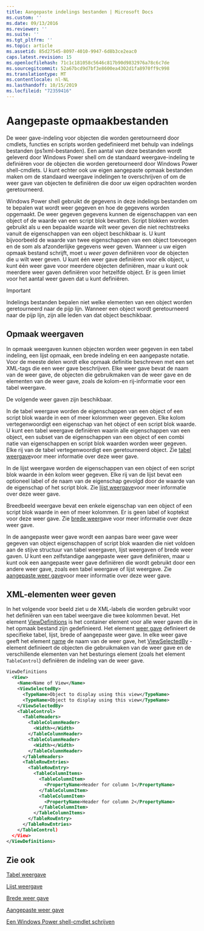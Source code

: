 ```yaml
---
title: Aangepaste indelings bestanden | Microsoft Docs
ms.custom: ''
ms.date: 09/13/2016
ms.reviewer: ''
ms.suite: ''
ms.tgt_pltfrm: ''
ms.topic: article
ms.assetid: 85d27545-8097-4010-9947-6d8b3ce2eac0
caps.latest.revision: 15
ms.openlocfilehash: 71c1c181058c5646c817b90d9832976a78c6c7de
ms.sourcegitcommit: 52a67bcd9d7bf3e8600ea4302d1fa8970ff9c998
ms.translationtype: MT
ms.contentlocale: nl-NL
ms.lasthandoff: 10/15/2019
ms.locfileid: "72359416"
---
```

# <a name="custom-formatting-files"></a>Aangepaste opmaakbestanden

De weer gave-indeling voor objecten die worden geretourneerd door cmdlets, functies en scripts worden gedefinieerd met behulp van indelings bestanden (ps1xml-bestanden). Een aantal van deze bestanden wordt geleverd door Windows Power shell om de standaard weergave-indeling te definiëren voor de objecten die worden geretourneerd door Windows Power shell-cmdlets. U kunt echter ook uw eigen aangepaste opmaak bestanden maken om de standaard weergave indelingen te overschrijven of om de weer gave van objecten te definiëren die door uw eigen opdrachten worden geretourneerd.

Windows Power shell gebruikt de gegevens in deze indelings bestanden om te bepalen wat wordt weer gegeven en hoe de gegevens worden opgemaakt. De weer gegeven gegevens kunnen de eigenschappen van een object of de waarde van een script blok bevatten.  Script blokken worden gebruikt als u een bepaalde waarde wilt weer geven die niet rechtstreeks vanuit de eigenschappen van een object beschikbaar is. U kunt bijvoorbeeld de waarde van twee eigenschappen van een object toevoegen en de som als afzonderlijke gegevens weer geven. Wanneer u uw eigen opmaak bestand schrijft, moet u *weer gaven* definiëren voor de objecten die u wilt weer geven. U kunt één weer gave definiëren voor elk object, u kunt één weer gave voor meerdere objecten definiëren, maar u kunt ook meerdere weer gaven definiëren voor hetzelfde object. Er is geen limiet voor het aantal weer gaven dat u kunt definiëren.

> [!IMPORTANT]
> Indelings bestanden bepalen niet welke elementen van een object worden geretourneerd naar de pijp lijn. Wanneer een object wordt geretourneerd naar de pijp lijn, zijn alle leden van dat object beschikbaar.

## <a name="format-views"></a>Opmaak weergaven

In opmaak weergaven kunnen objecten worden weer gegeven in een tabel indeling, een lijst opmaak, een brede indeling en een aangepaste notatie. Voor de meeste delen wordt elke opmaak definitie beschreven met een set XML-tags die een weer gave beschrijven. Elke weer gave bevat de naam van de weer gave, de objecten die gebruikmaken van de weer gave en de elementen van de weer gave, zoals de kolom-en rij-informatie voor een tabel weergave.

De volgende weer gaven zijn beschikbaar.

In de tabel weergave worden de eigenschappen van een object of een script blok waarde in een of meer kolommen weer gegeven. Elke kolom vertegenwoordigt een eigenschap van het object of een script blok waarde. U kunt een tabel weergave definiëren waarin alle eigenschappen van een object, een subset van de eigenschappen van een object of een combi natie van eigenschappen en script blok waarden worden weer gegeven. Elke rij van de tabel vertegenwoordigt een geretourneerd object. Zie [tabel weergave](../format/creating-a-table-view.md)voor meer informatie over deze weer gave.

In de lijst weergave worden de eigenschappen van een object of een script blok waarde in één kolom weer gegeven. Elke rij van de lijst bevat een optioneel label of de naam van de eigenschap gevolgd door de waarde van de eigenschap of het script blok. Zie [lijst weergave](../format/creating-a-list-view.md)voor meer informatie over deze weer gave.

Breedbeeld weergave bevat een enkele eigenschap van een object of een script blok waarde in een of meer kolommen. Er is geen label of koptekst voor deze weer gave. Zie [brede weer](../format/creating-a-wide-view.md)gave voor meer informatie over deze weer gave.

In de aangepaste weer gave wordt een aanpas bare weer gave weer gegeven van object eigenschappen of script blok waarden die niet voldoen aan de stijve structuur van tabel weergaven, lijst weergaven of brede weer gaven. U kunt een zelfstandige aangepaste weer gave definiëren, maar u kunt ook een aangepaste weer gave definiëren die wordt gebruikt door een andere weer gave, zoals een tabel weergave of lijst weergave. Zie [aangepaste weer gave](../format/creating-custom-controls.md)voor meer informatie over deze weer gave.

## <a name="view-xml-elements"></a>XML-elementen weer geven

In het volgende voor beeld ziet u de XML-labels die worden gebruikt voor het definiëren van een tabel weergave die twee kolommen bevat. Het element [ViewDefinitions](../format/viewdefinitions-element-format.md) is het container element voor alle weer gaven die in het opmaak bestand zijn gedefinieerd. Het element [weer gave](../format/view-element-format.md) definieert de specifieke tabel, lijst, brede of aangepaste weer gave. In elke weer gave geeft het element [name](../format/name-element-for-view-format.md) de naam van de weer gave, het [ViewSelectedBy](../format/viewselectedby-element-format.md) -element definieert de objecten die gebruikmaken van de weer gave en de verschillende elementen van het besturings element (zoals het element `TableControl`) definiëren de indeling van de weer gave.

```xml
ViewDefinitions
  <View>
    <Name>Name of View</Name>
    <ViewSelectedBy>
      <TypeName>Object to display using this view</TypeName>
      <TypeName>Object to display using this view</TypeName>
    </ViewSelectedBy>
    <TableControl>
      <TableHeaders>
        <TableColumnHeader>
          <Width></Width>
        </TableColumnHeader>
        <TableColumnHeader>
          <Width></Width>
        </TableColumnHeader>
      </TableHeaders>
      <TableRowEntries>
        <TableRowEntry>
          <TableColumnItems>
            <TableColumnItem>
              <PropertyName>Header for column 1</PropertyName>
            </TableColumnItem>
            <TableColumnItem>
              <PropertyName>Header for column 2</PropertyName>
            </TableColumnItem>
          </TableColumnItems>
        </TableRowEntry>
      </TableRowEntries>
    </TableControl)
  </View>
</ViewDefinitions>

```

## <a name="see-also"></a>Zie ook

[Tabel weergave](../format/creating-a-table-view.md)

[Lijst weergave](../format/creating-a-list-view.md)

[Brede weer gave](../format/creating-a-wide-view.md)

[Aangepaste weer gave](../format/creating-custom-controls.md)

[Een Windows Power shell-cmdlet schrijven](./writing-a-windows-powershell-cmdlet.md)

